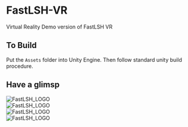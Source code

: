 # FastLSH-VR
Virtual Reality Demo version of FastLSH VR


## To Build
Put the `Assets` folder into Unity Engine. Then follow standard unity build procedure.

## Have a glimsp 


![FastLSH_LOGO](https://cloud.githubusercontent.com/assets/11495951/26063922/04249d8c-39c2-11e7-9ff2-3a6d2850c0c2.png)  
![FastLSH_LOGO](https://cloud.githubusercontent.com/assets/11495951/26063916/ff6810ee-39c1-11e7-940d-82f8e95d861c.png)  
![FastLSH_LOGO](https://cloud.githubusercontent.com/assets/11495951/26063928/085615fc-39c2-11e7-8387-a6121e3610f8.png)  
![FastLSH_LOGO](https://cloud.githubusercontent.com/assets/11495951/26063917/ff698514-39c1-11e7-8081-795bc41c57a7.png)  

